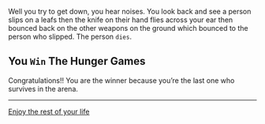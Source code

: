 Well you try to get down, you hear noises. You look back and see a person slips on a leafs then the knife on their hand flies across your ear then bounced back on the other weapons on the ground which bounced to the person who slipped. The person `dies`. 

## You `Win` The Hunger Games 

Congratulations!! You are the winner because you’re the last one who survives in the arena. 

---

[Enjoy the rest of your life](https://github.com/Rajabb4685/cyoa-hunger-games)
